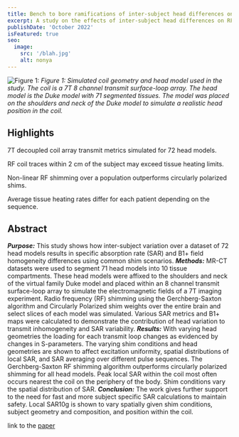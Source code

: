 ```yaml
---
title: Bench to bore ramifications of inter-subject head differences on RF shimming and specific absorption rates at 7T
excerpt: A study on the effects of inter-subject head differences on RF shimming and specific absorption rates at 7T.
publishDate: 'October 2022'
isFeatured: true
seo:
  image:
    src: '/blah.jpg'
    alt: nonya
---
```



![Figure 1: ](/sim_coil.png)
*Figure 1: Simulated coil geometry and head model used in the study. The coil is a 7T 8 channel transmit surface-loop array. The head model is the Duke model with 71 segmented tissues. The model was placed on the shoulders and neck of the Duke model to simulate a realistic head position in the coil.*

**Highlights**
-------------
7T decoupled coil array transmit metrics simulated for 72 head models.

RF coil traces within 2 cm of the subject may exceed tissue heating limits.

Non-linear RF shimming over a population outperforms circularly polarized shims.

Average tissue heating rates differ for each patient depending on the sequence.

**Abstract**
-------------
***Purpose:***
This study shows how inter-subject variation over a dataset of 72 head models results in specific absorption rate (SAR) and B1+ field homogeneity differences using common shim scenarios.
***Methods:***
MR-CT datasets were used to segment 71 head models into 10 tissue compartments. These head models were affixed to the shoulders and neck of the virtual family Duke model and placed within an 8 channel transmit surface-loop array to simulate the electromagnetic fields of a 7T imaging experiment. Radio frequency (RF) shimming using the Gerchberg-Saxton algorithm and Circularly Polarized shim weights over the entire brain and select slices of each model was simulated. Various SAR metrics and B1+ maps were calculated to demonstrate the contribution of head variation to transmit inhomogeneity and SAR variability.
***Results:***
With varying head geometries the loading for each transmit loop changes as evidenced by changes in S-parameters. The varying shim conditions and head geometries are shown to affect excitation uniformity, spatial distributions of local SAR, and SAR averaging over different pulse sequences. The Gerchberg-Saxton RF shimming algorithm outperforms circularly polarized shimming for all head models. Peak local SAR within the coil most often occurs nearest the coil on the periphery of the body. Shim conditions vary the spatial distribution of SAR.
***Conclusion:***
The work gives further support to the need for fast and more subject specific SAR calculations to maintain safety. Local SAR10g is shown to vary spatially given shim conditions, subject geometry and composition, and position within the coil.


link to the [paper](https://doi.org/10.1016/j.mri.2022.07.009)